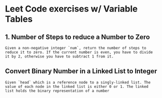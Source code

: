 # Leet Code exercises w/ Variable Tables

## 1. Number of Steps to reduce a Number to Zero
    Given a non-negative integer `num`, return the number of steps to reduce it to zero. If the current number is even, you have to divide it by 2, otherwise you have to subtract 1 from it.

## Convert Binary Number in a Linked List to Integer
    Given `head` which is a reference node to a singly-linked list. The value of each node in the linked list is either 0 or 1. The linked list holds the binary representation of a number
    